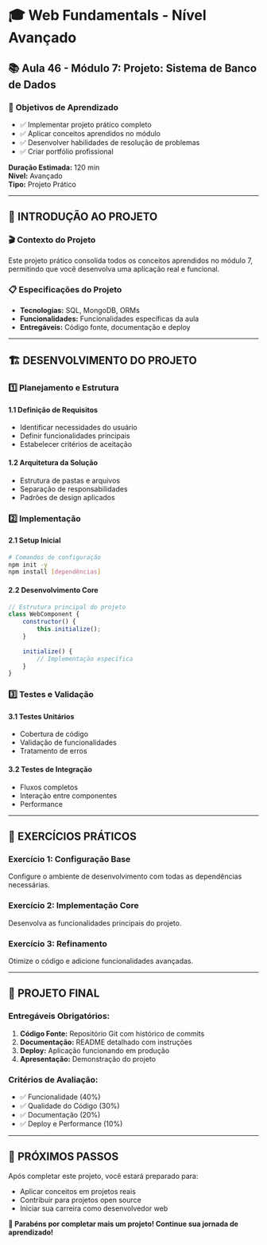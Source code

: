 # 🎓 **Web Fundamentals - Nível Avançado**
## 📚 **Aula 46 - Módulo 7: Projeto: Sistema de Banco de Dados**

### 🎯 **Objetivos de Aprendizado**
- ✅ Implementar projeto prático completo
- ✅ Aplicar conceitos aprendidos no módulo
- ✅ Desenvolver habilidades de resolução de problemas
- ✅ Criar portfólio profissional

**Duração Estimada:** 120 min  
**Nível:** Avançado  
**Tipo:** Projeto Prático

---

## 🌟 **INTRODUÇÃO AO PROJETO**

### 🎬 **Contexto do Projeto**
Este projeto prático consolida todos os conceitos aprendidos no módulo 7, permitindo que você desenvolva uma aplicação real e funcional.

### 📋 **Especificações do Projeto**
- **Tecnologias:** SQL, MongoDB, ORMs
- **Funcionalidades:** Funcionalidades específicas da aula
- **Entregáveis:** Código fonte, documentação e deploy

---

## 🏗️ **DESENVOLVIMENTO DO PROJETO**

### 1️⃣ **Planejamento e Estrutura**
#### **1.1 Definição de Requisitos**
- Identificar necessidades do usuário
- Definir funcionalidades principais
- Estabelecer critérios de aceitação

#### **1.2 Arquitetura da Solução**
- Estrutura de pastas e arquivos
- Separação de responsabilidades
- Padrões de design aplicados

### 2️⃣ **Implementação**
#### **2.1 Setup Inicial**
```bash
# Comandos de configuração
npm init -y
npm install [dependências]
```

#### **2.2 Desenvolvimento Core**
```javascript
// Estrutura principal do projeto
class WebComponent {
    constructor() {
        this.initialize();
    }
    
    initialize() {
        // Implementação específica
    }
}
```

### 3️⃣ **Testes e Validação**
#### **3.1 Testes Unitários**
- Cobertura de código
- Validação de funcionalidades
- Tratamento de erros

#### **3.2 Testes de Integração**
- Fluxos completos
- Interação entre componentes
- Performance

---

## 🎯 **EXERCÍCIOS PRÁTICOS**

### **Exercício 1: Configuração Base**
Configure o ambiente de desenvolvimento com todas as dependências necessárias.

### **Exercício 2: Implementação Core**
Desenvolva as funcionalidades principais do projeto.

### **Exercício 3: Refinamento**
Otimize o código e adicione funcionalidades avançadas.

---

## 📝 **PROJETO FINAL**

### **Entregáveis Obrigatórios:**
1. **Código Fonte:** Repositório Git com histórico de commits
2. **Documentação:** README detalhado com instruções
3. **Deploy:** Aplicação funcionando em produção
4. **Apresentação:** Demonstração do projeto

### **Critérios de Avaliação:**
- ✅ Funcionalidade (40%)
- ✅ Qualidade do Código (30%)
- ✅ Documentação (20%)
- ✅ Deploy e Performance (10%)

---

## 🚀 **PRÓXIMOS PASSOS**

Após completar este projeto, você estará preparado para:
- Aplicar conceitos em projetos reais
- Contribuir para projetos open source
- Iniciar sua carreira como desenvolvedor web

**🎉 Parabéns por completar mais um projeto! Continue sua jornada de aprendizado!**
